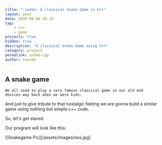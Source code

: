 ```yaml
---
title: ":sanke: A classical Snake Game in C++"
layout: post
date: 2020-08-08 20:10
tag:
    - c++
    - game
projects: true
hidden: true
description: "A classical Snake Game using C++"
category: project
permalink: snake-cpp
author: sasuke
---
```


## A snake game

    We all used to play a very famous classical game in our old end devices way back when we were kids.

   <p> And just to give tribute to that nostalgic feeling we are gonna build a similar game using nothing but simple c++ code.</p>
   <p>So, let's get stared.</p>
    Our program will look like this:
    
![Snakegame Pic][/assets/images/oss.jpg]
<figcaption class ="caption> Output terminal of our program</figcaption>
